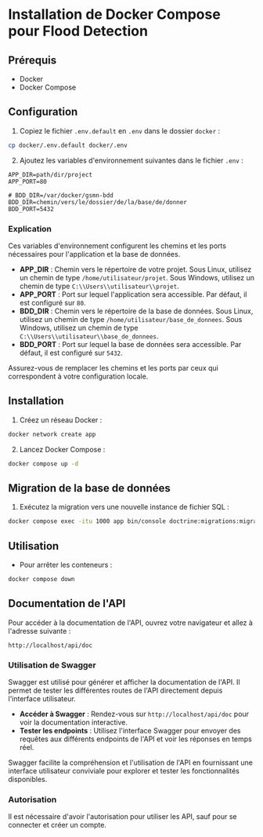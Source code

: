 # Installation de Docker Compose pour Flood Detection

## Prérequis

- Docker
- Docker Compose

## Configuration

1. Copiez le fichier `.env.default` en `.env` dans le dossier `docker` :

```bash
cp docker/.env.default docker/.env
```

2. Ajoutez les variables d'environnement suivantes dans le fichier `.env` :

```env
APP_DIR=path/dir/project
APP_PORT=80

# BDD_DIR=/var/docker/gsmn-bdd
BDD_DIR=chemin/vers/le/dossier/de/la/base/de/donner
BDD_PORT=5432
```

### Explication

Ces variables d'environnement configurent les chemins et les ports nécessaires pour l'application et la base de données.

- **APP_DIR** : Chemin vers le répertoire de votre projet. Sous Linux, utilisez un chemin de type `/home/utilisateur/projet`. Sous Windows, utilisez un chemin de type `C:\\Users\\utilisateur\\projet`.
- **APP_PORT** : Port sur lequel l'application sera accessible. Par défaut, il est configuré sur `80`.
- **BDD_DIR** : Chemin vers le répertoire de la base de données. Sous Linux, utilisez un chemin de type `/home/utilisateur/base_de_donnees`. Sous Windows, utilisez un chemin de type `C:\\Users\\utilisateur\\base_de_donnees`.
- **BDD_PORT** : Port sur lequel la base de données sera accessible. Par défaut, il est configuré sur `5432`.

Assurez-vous de remplacer les chemins et les ports par ceux qui correspondent à votre configuration locale.

## Installation

1. Créez un réseau Docker :

```bash
docker network create app
```

2. Lancez Docker Compose :

```bash
docker compose up -d
```

## Migration de la base de données

1. Exécutez la migration vers une nouvelle instance de fichier SQL :

```bash
docker compose exec -itu 1000 app bin/console doctrine:migrations:migrate
```

## Utilisation

- Pour arrêter les conteneurs :

```bash
docker compose down
```

## Documentation de l'API

Pour accéder à la documentation de l'API, ouvrez votre navigateur et allez à l'adresse suivante :

```
http://localhost/api/doc
```

### Utilisation de Swagger

Swagger est utilisé pour générer et afficher la documentation de l'API. Il permet de tester les différentes routes de l'API directement depuis l'interface utilisateur.

- **Accéder à Swagger** : Rendez-vous sur `http://localhost/api/doc` pour voir la documentation interactive.
- **Tester les endpoints** : Utilisez l'interface Swagger pour envoyer des requêtes aux différents endpoints de l'API et voir les réponses en temps réel.

Swagger facilite la compréhension et l'utilisation de l'API en fournissant une interface utilisateur conviviale pour explorer et tester les fonctionnalités disponibles.

### Autorisation

Il est nécessaire d'avoir l'autorisation pour utiliser les API, sauf pour se connecter et créer un compte.